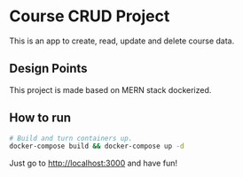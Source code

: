 # Course CRUD Project

This is an app to create, read, update and delete course data. 

## Design Points

This project is made based on MERN stack dockerized.


## How to run

```bash
# Build and turn containers up.
docker-compose build && docker-compose up -d

```

Just go to [http://localhost:3000](http://localhost:3000) and have fun!
